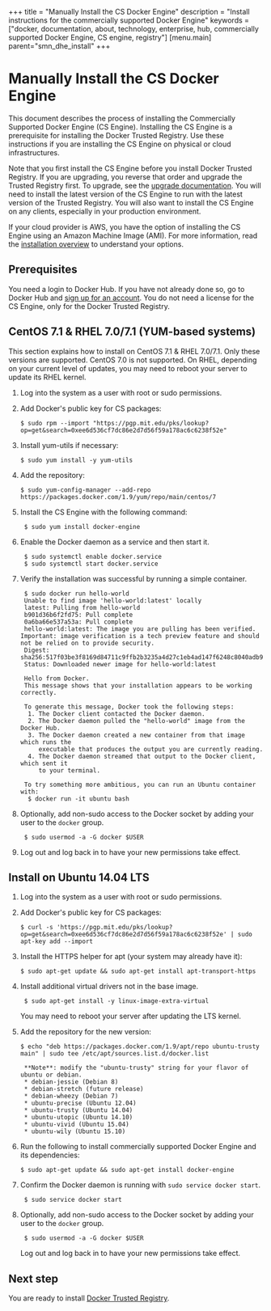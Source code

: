 +++
title = "Manually Install the CS Docker Engine"
description = "Install instructions for the commercially supported Docker Engine"
keywords = ["docker, documentation, about, technology, enterprise, hub, commercially supported Docker Engine, CS engine, registry"]
[menu.main]
parent="smn_dhe_install"
+++


# Manually Install the CS Docker Engine

This document describes the process of installing the Commercially Supported
Docker Engine (CS Engine). Installing the CS Engine is a prerequisite for
installing the Docker Trusted Registry. Use these instructions if you
are installing the CS Engine on physical or cloud infrastructures.

Note that you first install the CS Engine before you install Docker Trusted
Registry. If you are upgrading, you reverse that order and upgrade the Trusted
Registry first. To upgrade, see the [upgrade documentation](upgrade.md). You will need to install the latest version of the CS Engine to run with the latest
version of the Trusted Registry. You will also want to install the CS Engine on
any clients, especially in your production environment.

If your cloud provider is AWS, you have the option of installing the CS Engine
using an Amazon Machine Image (AMI). For more information, read the [installation overview](index.md) to understand your options.

## Prerequisites

You need a login to Docker Hub. If you have not already done so, go to Docker Hub and [sign up for an account](https://hub.docker.com). You do not need a license for the CS Engine, only for the Docker Trusted Registry.

## CentOS 7.1 & RHEL 7.0/7.1 (YUM-based systems)

This section explains how to install on CentOS 7.1 & RHEL 7.0/7.1. Only these
versions are supported. CentOS 7.0 is not supported. On RHEL, depending on your
current level of updates, you may need to reboot your server to update its RHEL
kernel.

1. Log into the system as a user with root or sudo permissions.

2. Add Docker's public key for CS packages:

    `$ sudo rpm --import "https://pgp.mit.edu/pks/lookup?op=get&search=0xee6d536cf7dc86e2d7d56f59a178ac6c6238f52e"`

3. Install yum-utils if necessary:

    `$ sudo yum install -y yum-utils`

4. Add the repository:

    ```
    $ sudo yum-config-manager --add-repo https://packages.docker.com/1.9/yum/repo/main/centos/7
    ```

5. Install the CS Engine with the following command:

        $ sudo yum install docker-engine

6. Enable the Docker daemon as a service and then start it.

        $ sudo systemctl enable docker.service
        $ sudo systemctl start docker.service

7. Verify the installation was successful by running a simple container.

        $ sudo docker run hello-world
        Unable to find image 'hello-world:latest' locally
        latest: Pulling from hello-world
        b901d36b6f2fd75: Pull complete
        0a6ba66e537a53a: Pull complete
        hello-world:latest: The image you are pulling has been verified. Important: image verification is a tech preview feature and should not be relied on to provide security.
        Digest: sha256:517f03be3f8169d84711c9ffb2b3235a4d27c1eb4ad147f6248c8040adb93113
        Status: Downloaded newer image for hello-world:latest

        Hello from Docker.
        This message shows that your installation appears to be working correctly.

        To generate this message, Docker took the following steps:
         1. The Docker client contacted the Docker daemon.
         2. The Docker daemon pulled the "hello-world" image from the Docker Hub.
         3. The Docker daemon created a new container from that image which runs the
            executable that produces the output you are currently reading.
         4. The Docker daemon streamed that output to the Docker client, which sent it
            to your terminal.

        To try something more ambitious, you can run an Ubuntu container with:
         $ docker run -it ubuntu bash

8. Optionally, add non-sudo access to the Docker socket by adding your user to the `docker` group.

        $ sudo usermod -a -G docker $USER

9. Log out and log back in to have your new permissions take effect.


## Install on Ubuntu 14.04 LTS

1. Log into the system as a user with root or sudo permissions.

2. Add Docker's public key for CS packages:

    `$ curl -s 'https://pgp.mit.edu/pks/lookup?op=get&search=0xee6d536cf7dc86e2d7d56f59a178ac6c6238f52e' | sudo apt-key add --import`

3. Install the HTTPS helper for apt (your system may already have it):

    `$ sudo apt-get update && sudo apt-get install apt-transport-https`

4. Install additional virtual drivers not in the base image.

        $ sudo apt-get install -y linux-image-extra-virtual

      You may need to reboot your server after updating the LTS kernel.

5. Add the repository for the new version:

    `$ echo "deb https://packages.docker.com/1.9/apt/repo ubuntu-trusty main" | sudo tee /etc/apt/sources.list.d/docker.list`

        **Note**: modify the "ubuntu-trusty" string for your flavor of ubuntu or debian.
        * debian-jessie (Debian 8)
        * debian-stretch (future release)
        * debian-wheezy (Debian 7)
        * ubuntu-precise (Ubuntu 12.04)
        * ubuntu-trusty (Ubuntu 14.04)
        * ubuntu-utopic (Ubuntu 14.10)
        * ubuntu-vivid (Ubuntu 15.04)
        * ubuntu-wily (Ubuntu 15.10)

6. Run the following to install commercially supported Docker Engine and its dependencies:

    `$ sudo apt-get update && sudo apt-get install docker-engine`

7. Confirm the Docker daemon is running with `sudo service docker start`.

        $ sudo service docker start

8. Optionally, add non-sudo access to the Docker socket by adding your user to the `docker` group.

        $ sudo usermod -a -G docker $USER

    Log out and log back in to have your new permissions take effect.


## Next step
You are ready to install [Docker Trusted Registry](install-dtr.md).
